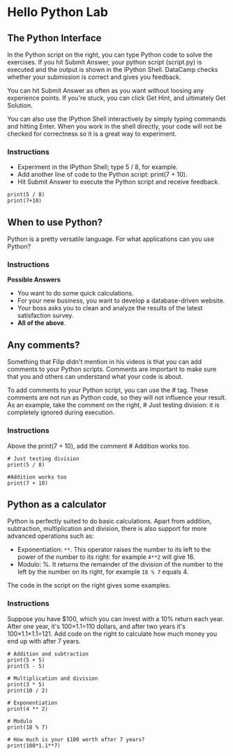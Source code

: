 # Hello Python Lab

## The Python Interface

In the Python script on the right, you can type Python code to solve the exercises. If you hit Submit Answer, your python script (script.py) is executed and the output is shown in the IPython Shell. DataCamp checks whether your submission is correct and gives you feedback.

You can hit Submit Answer as often as you want without loosing any experience points. If you're stuck, you can click Get Hint, and ultimately Get Solution.

You can also use the IPython Shell interactively by simply typing commands and hitting Enter. When you work in the shell directly, your code will not be checked for correctness so it is a great way to experiment.

### Instructions

- Experiment in the IPython Shell; type 5 / 8, for example.
- Add another line of code to the Python script: print(7 + 10).
- Hit Submit Answer to execute the Python script and receive feedback.

```{python}
print(5 / 8)
print(7+10)
```

## When to use Python?

Python is a pretty versatile language. For what applications can you use Python?

### Instructions

**Possible Answers**

- You want to do some quick calculations.
- For your new business, you want to develop a database-driven website.
- Your boss asks you to clean and analyze the results of the latest satisfaction survey.
- **All of the above**.

## Any comments?
Something that Filip didn't mention in his videos is that you can add comments to your Python scripts. Comments are important to make sure that you and others can understand what your code is about.

To add comments to your Python script, you can use the # tag. These comments are not run as Python code, so they will not influence your result. As an example, take the comment on the right, # Just testing division: it is completely ignored during execution.

### Instructions

Above the print(7 + 10), add the comment # Addition works too.

```{python}
# Just testing division
print(5 / 8)

#Addition works too
print(7 + 10)
```

## Python as a calculator

Python is perfectly suited to do basic calculations. Apart from addition, subtraction, multiplication and division, there is also support for more advanced operations such as:

- Exponentiation: ```**```. This operator raises the number to its left to the power of the number to its right: for example ```4**2``` will give 16.
- Modulo: %. It returns the remainder of the division of the number to the left by the number on its right, for example ```18 % 7``` equals 4.

The code in the script on the right gives some examples.

### Instructions

Suppose you have $100, which you can invest with a 10% return each year. After one year, it's 100×1.1=110 dollars, and after two years it's 100×1.1×1.1=121. Add code on the right to calculate how much money you end up with after 7 years.

```{python}
# Addition and subtraction
print(5 + 5)
print(5 - 5)

# Multiplication and division
print(3 * 5)
print(10 / 2)

# Exponentiation
print(4 ** 2)

# Modulo
print(18 % 7)

# How much is your $100 worth after 7 years?
print(100*1.1**7)
```